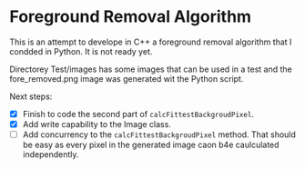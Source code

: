 # Foreground Removal Algorithm

This is an attempt to develope in C++ a foreground removal algorithm that I condded in Python. It is not ready yet.

Directorey Test/images has some images that can be used in a test and the fore_removed.png image was generated wit the Python script.

Next steps:

- [x] Finish to code the second part of `calcFittestBackgroudPixel`.
- [x] Add write capability to the Image class.
- [ ] Add concurrency to the `calcFittestBackgroudPixel` method. That should be easy as every pixel in the generated image caon b4e caulculated independently.
